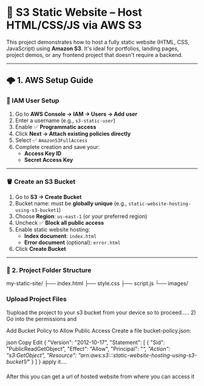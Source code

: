 
# 🚀 S3 Static Website – Host HTML/CSS/JS via AWS S3

This project demonstrates how to host a fully static website (HTML, CSS, JavaScript) using **Amazon S3**. It's ideal for portfolios, landing pages, project demos, or any frontend project that doesn't require a backend.

---

## 🌩️ 1. AWS Setup Guide

### 🔐 IAM User Setup

1. Go to **AWS Console → IAM → Users → Add user**
2. Enter a username (e.g., `s3-static-user`)
3. Enable ✅ **Programmatic access**
4. Click **Next → Attach existing policies directly**
5. Select ✅ `AmazonS3FullAccess`
6. Complete creation and save your:
   - **Access Key ID**
   - **Secret Access Key**

---

### 🪣 Create an S3 Bucket

1. Go to **S3 → Create Bucket**
2. Bucket name: must be **globally unique** (e.g., `static-website-hosting-using-s3-bucket1`)
3. Choose **Region**: `us-east-1` (or your preferred region)
4. Uncheck ✅ **Block all public access**
5. Enable static website hosting:
   - **Index document**: `index.html`
   - **Error document** (optional): `error.html`
6. Click **Create Bucket**

---

### 📁 2. Project Folder Structure
my-static-site/
├── index.html
├── style.css
├── script.js
└── images/

### Upload Project Files
1)upload the project to your s3 bucket from your device so to proceed.....
2) Go into the permissions and 

Add Bucket Policy to Allow Public Access
Create a file bucket-policy.json:

json
Copy
Edit
{
  "Version": "2012-10-17",
  "Statement": [
    {
      "Sid": "PublicReadGetObject",
      "Effect": "Allow",
      "Principal": "*",
      "Action": "s3:GetObject",
      "Resource": "arn:aws:s3:::static-website-hosting-using-s3-bucket1/*"
    }
  ]
}
apply it....
###
After this you can get a url of hosted website from where you can access it 
